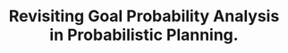 ---
id: "conf_aips_SteinmetzHB16"
title: "Revisiting Goal Probability Analysis in Probabilistic Planning."
authors: ["Marcel Steinmetz", "Jörg Hoffmann", "Olivier Buffet"]
year: "2016"
url: "http://www.aaai.org/ocs/index.php/ICAPS/ICAPS16/paper/view/13005"
booktitle: "Twenty-Sixth International Conference on Automated Planning and Scheduling, ICAPS 2016"
pages: "299-307"
type: "conference"
bibType: "inproceedings"
---